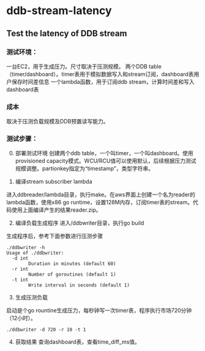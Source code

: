 # ddb-stream-latency
Test the latency of DDB stream
---

### 测试环境：
一台EC2，用于生成压力。尺寸取决于压测规模。
两个DDB table（timer/dashboard）。timer表用于模拟数据写入和stream订阅，dashboard表用户保存时间差信息
一个lambda函数，用于订阅ddb stream，计算时间差和写入dashboard表


### 成本
取决于压测负载规模及DDB预置读写能力。

### 测试步骤：
0. 部署测试环境
创建两个ddb table，一个叫timer，一个叫dashboard。使用provisioned capacity模式。WCU/RCU值可以使用默认，后续根据压力测试规模调整。partionkey指定为“timestamp”，类型字符串。

1. 编译stream subscriber lambda

进入ddbreader/lambda目录，执行make。在aws界面上创建一个名为reader的lambda函数，使用x86 go runtime，设置128M内存，订阅timer表的stream。代码使用上面编译产生的结果reader.zip。

2. 编译负载生成程序
进入/ddbwriter目录，执行go build

生成程序后，参考下面参数进行压测步骤

```
./ddbwriter -h
Usage of ./ddbwriter:
  -d int
        Duration in minutes (default 60)
  -r int
        Number of goroutines (default 1)
  -t int
        Write interval in seconds (default 1)
```

3. 生成压测负载

启动是个go rountine生成压力，每秒钟写一次timer表，程序执行市场720分钟（12小时）。
```
./ddbwriter -d 720 -r 10 -t 1
```

4. 获取结果
查询dashboard表，查看time_diff_ms值。



